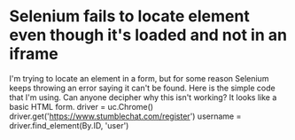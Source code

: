 
# Selenium fails to locate element even though it's loaded and not in an iframe

I'm trying to locate an element in a form, but for some reason Selenium keeps throwing an error saying it can't be found. Here is the simple code that I'm using. Can anyone decipher why this isn't working? It looks like a basic HTML form.
driver = uc.Chrome()
driver.get('https://www.stumblechat.com/register')
username = driver.find_element(By.ID, 'user')


        